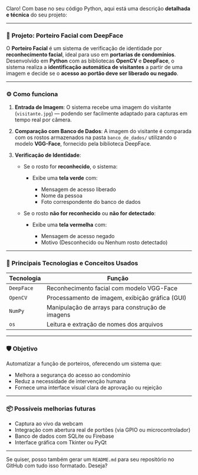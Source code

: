Claro! Com base no seu código Python, aqui está uma descrição **detalhada e técnica** do seu projeto:

---

### 🔐 **Projeto: Porteiro Facial com DeepFace**

O **Porteiro Facial** é um sistema de verificação de identidade por **reconhecimento facial**, ideal para uso em **portarias de condomínios**. Desenvolvido em **Python** com as bibliotecas **OpenCV** e **DeepFace**, o sistema realiza a **identificação automática de visitantes** a partir de uma imagem e decide se o **acesso ao portão deve ser liberado ou negado**.

---

### ⚙️ **Como funciona**

1. **Entrada de Imagem**:
   O sistema recebe uma imagem do visitante (`visitante.jpg`) — podendo ser facilmente adaptado para capturas em tempo real por câmera.

2. **Comparação com Banco de Dados**:
   A imagem do visitante é comparada com os rostos armazenados na pasta `banco_de_dados/` utilizando o modelo **VGG-Face**, fornecido pela biblioteca DeepFace.

3. **Verificação de Identidade**:

   * Se o rosto for **reconhecido**, o sistema:

     * Exibe uma **tela verde** com:

       * Mensagem de acesso liberado
       * Nome da pessoa
       * Foto correspondente do banco de dados
   * Se o rosto **não for reconhecido** ou **não for detectado**:

     * Exibe uma **tela vermelha** com:

       * Mensagem de acesso negado
       * Motivo (Desconhecido ou Nenhum rosto detectado)

---

### 🧠 **Principais Tecnologias e Conceitos Usados**

| Tecnologia | Função                                           |
| ---------- | ------------------------------------------------ |
| `DeepFace` | Reconhecimento facial com modelo VGG-Face        |
| `OpenCV`   | Processamento de imagem, exibição gráfica (GUI)  |
| `NumPy`    | Manipulação de arrays para construção de imagens |
| `os`       | Leitura e extração de nomes dos arquivos         |

---

### 🛡️ **Objetivo**

Automatizar a função de porteiros, oferecendo um sistema que:

* Melhora a segurança do acesso ao condomínio
* Reduz a necessidade de intervenção humana
* Fornece uma interface visual clara de aprovação ou rejeição

---

### 📦 **Possíveis melhorias futuras**

* Captura ao vivo da webcam
* Integração com abertura real de portões (via GPIO ou microcontrolador)
* Banco de dados com SQLite ou Firebase
* Interface gráfica com Tkinter ou PyQt

---

Se quiser, posso também gerar um `README.md` para seu repositório no GitHub com tudo isso formatado. Deseja?
